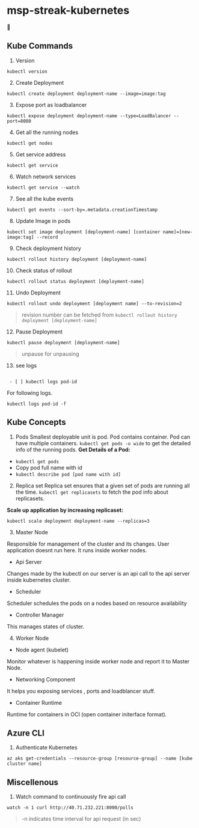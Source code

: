 # msp-streak-kubernetes
🎉 
## Kube Commands

1. Version
```
kubectl version
```
2. Create Deployment
```
kubectl create deployment deployment-name --image=image:tag
```
3. Expose port as loadbalancer
```
kubectl expose deployment deployment-name --type=LoadBalancer --port=8080
```
4. Get all the running nodes
```
kubectl get nodes
```
5. Get service address
```
kubectl get service
```
6. Watch network services
```
kubectl get service --watch
```
7. See all the kube events
```
kubectl get events --sort-by=.metadata.creationTimestamp
```
8. Update Image in pods
```
kubectl set image deployment [deployment-name] [container name]=[new-image:tag] --record
```
9. Check deployment history
```
kubectl rollout history deployment [deployment-name]
```
10. Check status of rollout
```
kubectl rollout status deployment [deployment-name]
```
11. Undo Deployment
```
kubectl rollout undo deployment [deployment name] --to-revision=2
```
>  revision number can be fetched from `kubectl rollout history deployment [deployment-name]`

12. Pause Deployment 
```
kubectl pause deployment [deployment-name]
```
> unpause for unpausing
13. see logs
```

 - [ ] kubectl logs pod-id

```
For following logs.
```
kubectl logs pod-id -f
```
## Kube Concepts 
1. Pods
Smallest deployable unit is pod.
 Pod contains container. Pod can have multiple containers.
 `kubectl get pods -o wide` to get the detailed info
 of the running pods. 
**Get Details of a Pod:**
- `kubectl get pods`
- Copy pod full name with id
- `kubectl describe pod [pod name with id]`
2. Replica set
Replica set ensures that a given set of pods are running all the time.
`kubectl get replicasets`
to fetch the pod info about replicasets.

**Scale up application by increasing replicaset:**

``` 
kubectl scale deployment deployment-name --replicas=3
```

3. Master Node

Responsible for management of the cluster and its changes. User application doesnt run here. It runs inside worker nodes.
- Api Server

Changes made by the kubectl on our server is an api call to the api server inside kubernetes cluster.
-  Scheduler

Scheduler schedules the pods on a nodes based on resource availability
- Controller Manager

This manages states of cluster.

4. Worker Node
- Node agent (kubelet)

Monitor whatever is happening inside worker node and report it to Master Node.

- Networking Component

It helps you exposing services , ports and loadblancer stuff.

- Container Runtime

Runtime for containers in OCI (open container initerface format).


## Azure CLI
1. Authenticate Kubernetes
```
az aks get-credentials --resource-group [resource-group] --name [kube cluster name]
```
## Miscellenous
1. Watch command to continuously fire api call
```
watch -n 1 curl http://40.71.232.221:8000/polls
```
> -n indicates time interval for api request (in sec)

